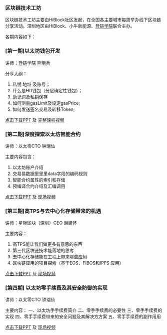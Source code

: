 ### 区块链技术工坊

区块链技术工坊主要由HiBlock社区发起，在全国各主要城市每周举办线下区块链分享活动。深圳地区由HiBlock、小牛新能源、[登链学院](https://m.qlchat.com/wechat/page/live/2000001359172588)联合主办。

各期内容如下：

### [第一期]以太坊钱包开发

讲师：登链学院 熊丽兵

分享大纲：
1.  私钥 地址 及账号；
2. 什么是HD钱包（分层确定性钱包）；
3. 助记词及私钥保存
4. 如何测量gasLimit及设定gasPrice;
5. 如何发送签名交易及转移Token;


[点击下载PPT](https://wiki.learnblockchain.cn/pdf/eth_wallet.pdf) 及 [完整课程视频](https://m.qlchat.com/wechat/page/channel-intro?channelId=2000002356009198)

### [第二期]深度探索以太坊智能合约

讲师：以太零CTO 钟瑞仙

主要内容包含：
1. 以太坊账户介绍
2. 交易易数据⾥里里data字段的编码规则
3. 智能合约属性的索引和存储
4. 预编译合约介绍及汇编调⽤

[点击下载PPT](https://wiki.learnblockchain.cn/pdf/deep_smartcontract.pdf) 及 [现场视频](https://m.qlchat.com/wechat/page/channel-intro?channelId=2000002631831830&sourceNo=link)

### [第三期]高TPS与去中心化存储带来的机遇
讲师：星际区块（深圳）CEO 谢建怀

主要内容：
1. 高TPS能让我们做更多有意思的东西
2. 第三代区块链技术能落地的思考
3. 去中心化存储能在工程上带来哪些应用
4. 区块链应用的项目探索（基于EOS、FIBOS和IPFS 应用）

[点击下载PPT](https://wiki.learnblockchain.cn/pdf/meeting_3.pdf) 及 [现场视频](https://m.qlchat.com/live/channel/channelPage/2000002746846802.htm)


### [第四期] 以太坊零手续费及其安全防御的实现
讲师：以太零CTO 钟瑞仙

主要内容：
一、以太坊⼿手续费简介
二、零⼿手续费的必要性
三、零⼿手续费的实现
四、零⼿手续费带来的安全问题及其解决⽅方案
五、零⼿手续费的副作⽤用

[点击下载PPT](https://wiki.learnblockchain.cn/pdf/meetup_4.pdf) 及 [现场视频](https://m.qlchat.com/topic/details-audio-graphic?topicId=2000002858836179)
